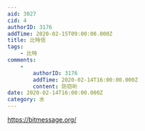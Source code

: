 ```yaml
---
aid: 3027
cid: 4
authorID: 3176
addTime: 2020-02-15T09:00:00.000Z
title: 比特信
tags:
    - 比特
comments:
    -
        authorID: 3176
        addTime: 2020-02-14T16:00:00.000Z
        content: 防窃听
date: 2020-02-14T16:00:00.000Z
category: 水
---
```


https://bitmessage.org/
